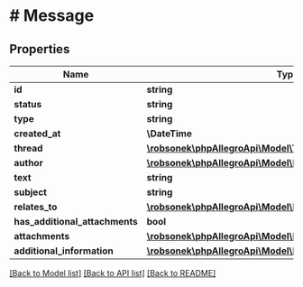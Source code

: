 # # Message

## Properties

Name | Type | Description | Notes
------------ | ------------- | ------------- | -------------
**id** | **string** |  |
**status** | **string** |  |
**type** | **string** |  |
**created_at** | **\DateTime** |  |
**thread** | [**\robsonek\phpAllegroApi\Model\ThreadId**](ThreadId.md) |  |
**author** | [**\robsonek\phpAllegroApi\Model\MessageAuthor**](MessageAuthor.md) |  |
**text** | **string** |  |
**subject** | **string** |  | [optional]
**relates_to** | [**\robsonek\phpAllegroApi\Model\MessageRelatedObject**](MessageRelatedObject.md) |  |
**has_additional_attachments** | **bool** |  |
**attachments** | [**\robsonek\phpAllegroApi\Model\MessageAttachmentInfo[]**](MessageAttachmentInfo.md) |  |
**additional_information** | [**\robsonek\phpAllegroApi\Model\MessageAdditionalInformation**](MessageAdditionalInformation.md) |  | [optional]

[[Back to Model list]](../../README.md#models) [[Back to API list]](../../README.md#endpoints) [[Back to README]](../../README.md)
